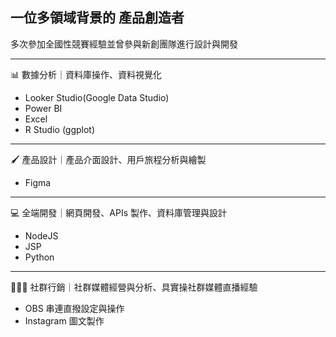 ## 一位多領域背景的 產品創造者
多次參加全國性競賽經驗並曾參與新創團隊進行設計與開發
***
📊 數據分析｜資料庫操作、資料視覺化
  - Looker Studio(Google Data Studio)
  - Power BI
  - Excel
  - R Studio (ggplot)
***
🖌️ 產品設計｜產品介面設計、用戶旅程分析與繪製
  - Figma
***
💻 全端開發｜網頁開發、APIs 製作、資料庫管理與設計
  - NodeJS
  - JSP
  - Python
***
👨‍👦‍👦 社群行銷｜社群媒體經營與分析、具實操社群媒體直播經驗
  - OBS 串連直撥設定與操作
  - Instagram 圖文製作
